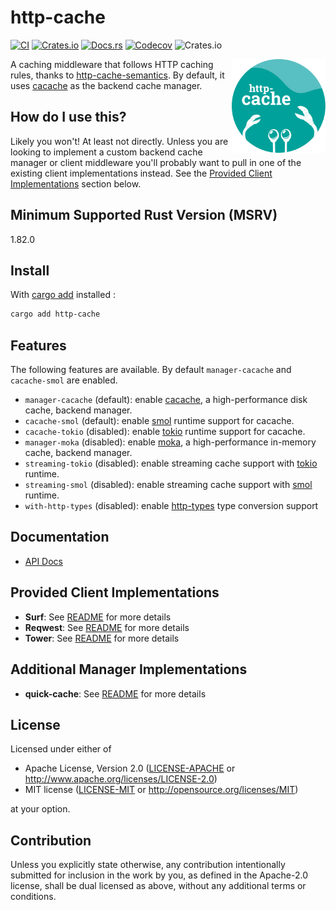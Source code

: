 # http-cache

[![CI](https://img.shields.io/github/actions/workflow/status/06chaynes/http-cache/http-cache.yml?label=CI&style=for-the-badge)](https://github.com/06chaynes/http-cache/actions/workflows/http-cache.yml)
[![Crates.io](https://img.shields.io/crates/v/http-cache?style=for-the-badge)](https://crates.io/crates/http-cache)
[![Docs.rs](https://img.shields.io/docsrs/http-cache?style=for-the-badge)](https://docs.rs/http-cache)
[![Codecov](https://img.shields.io/codecov/c/github/06chaynes/http-cache?style=for-the-badge)](https://app.codecov.io/gh/06chaynes/http-cache)
![Crates.io](https://img.shields.io/crates/l/http-cache?style=for-the-badge)

<img class="logo" align="right" src="https://raw.githubusercontent.com/06chaynes/http-cache/main/.assets/images/http-cache_logo_bluegreen.svg" height="150px" alt="the http-cache logo">

A caching middleware that follows HTTP caching rules,
thanks to [http-cache-semantics](https://github.com/kornelski/rusty-http-cache-semantics).
By default, it uses [cacache](https://github.com/zkat/cacache-rs) as the backend cache manager.

## How do I use this?

Likely you won't! At least not directly. Unless you are looking to implement a custom backend cache manager
or client middleware you'll probably want to pull in one of the existing client implementations instead.
See the [Provided Client Implementations](#provided-client-implementations) section below.

## Minimum Supported Rust Version (MSRV)

1.82.0

## Install

With [cargo add](https://github.com/killercup/cargo-edit#Installation) installed :

```sh
cargo add http-cache
```

## Features

The following features are available. By default `manager-cacache` and `cacache-smol` are enabled.

- `manager-cacache` (default): enable [cacache](https://github.com/zkat/cacache-rs), a high-performance disk cache, backend manager.
- `cacache-smol` (default): enable [smol](https://github.com/smol-rs/smol) runtime support for cacache.
- `cacache-tokio` (disabled): enable [tokio](https://github.com/tokio-rs/tokio) runtime support for cacache.
- `manager-moka` (disabled): enable [moka](https://github.com/moka-rs/moka), a high-performance in-memory cache, backend manager.
- `streaming-tokio` (disabled): enable streaming cache support with [tokio](https://github.com/tokio-rs/tokio) runtime.
- `streaming-smol` (disabled): enable streaming cache support with [smol](https://github.com/smol-rs/smol) runtime.
- `with-http-types` (disabled): enable [http-types](https://github.com/http-rs/http-types) type conversion support

## Documentation

- [API Docs](https://docs.rs/http-cache)

## Provided Client Implementations

- **Surf**: See [README](https://github.com/06chaynes/http-cache/blob/main/http-cache-surf/README.md) for more details
- **Reqwest**: See [README](https://github.com/06chaynes/http-cache/blob/main/http-cache-reqwest/README.md) for more details
- **Tower**: See [README](https://github.com/06chaynes/http-cache/blob/main/http-cache-tower/README.md) for more details

## Additional Manager Implementations

- **quick-cache**: See [README](https://github.com/06chaynes/http-cache/blob/main/http-cache-quickcache/README.md) for more details

## License

Licensed under either of

- Apache License, Version 2.0
  ([LICENSE-APACHE](https://github.com/06chaynes/http-cache/blob/main/LICENSE-APACHE) or <http://www.apache.org/licenses/LICENSE-2.0>)
- MIT license
  ([LICENSE-MIT](https://github.com/06chaynes/http-cache/blob/main/LICENSE-MIT) or <http://opensource.org/licenses/MIT>)

at your option.

## Contribution

Unless you explicitly state otherwise, any contribution intentionally submitted
for inclusion in the work by you, as defined in the Apache-2.0 license, shall be
dual licensed as above, without any additional terms or conditions.
